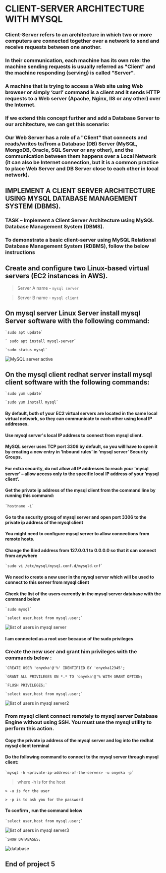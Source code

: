 
# CLIENT-SERVER ARCHITECTURE WITH MYSQL### Client-Server refers to an architecture in which two or more computers are connected together over a network to send and receive requests between one another.### In their communication, each machine has its own role: the machine sending requests is usually referred as "Client" and the machine responding (serving) is called "Server".###   A machine that is trying to access a Web site using Web browser or simply ‘curl’ command is a client and it sends HTTP requests to a Web server (Apache, Nginx, IIS or any other) over the Internet.### If we extend this concept further and add a Database Server to our architecture, we can get this scenario:### Our Web Server has a role of a "Client" that connects and reads/writes to/from a Database (DB) Server (MySQL, MongoDB, Oracle, SQL Server or any other), and the communication between them happens over a Local Network (it can also be Internet connection, but it is a common practice to place Web Server and DB Server close to each other in local network).## IMPLEMENT A CLIENT SERVER ARCHITECTURE USING MYSQL DATABASE MANAGEMENT SYSTEM (DBMS).### TASK – Implement a Client Server Architecture using MySQL Database Management System (DBMS).### To demonstrate a basic client-server using MySQL Relational Database Management System (RDBMS), follow the below instructions## Create and configure two Linux-based virtual servers (EC2 instances in AWS).> Server A name - `mysql server`
> Server B name - `mysql client`## On mysql server Linux Server install mysql Server software with the following command:	`sudo apt update`
	` sudo apt install mysql-server`
	`sudo status mysql`![MySQL server active](./Project-5/images/mysql-server-active.jpg)## On the mysql client redhat server install mysql client software with the following commands:	`sudo yum update`
	`sudo yum install mysql`#### By default, both of your EC2 virtual servers are located in the same local virtual network, so they can communicate to each other using local IP addresses.
#### Use mysql server's local IP address to connect from mysql client.
#### MySQL server uses TCP port 3306 by default, so you will have to open it by creating a new entry in ‘Inbound rules’ in ‘mysql server’ Security Groups.
#### For extra security, do not allow all IP addresses to reach your ‘mysql server’ – allow access only to the specific local IP address of your ‘mysql client’.#### Get the private ip address of the mysql client from the command line by running this command:	`hostname -i`#### Go to the security groug of mysql server and open port 3306 to the private ip address of the mysql client#### You might need to configure mysql server to allow connections from remote hosts.
#### Change the Bind address from 127.0.0.1 to 0.0.0.0 so that it can connect from anywhere	`sudo vi /etc/mysql/mysql.conf.d/mysqld.cnf`#### We need to create a new user in the mysql server which will be used to connect to this server from mysql client #### Check the list of the users currently in the mysql server database with the command below	`sudo mysql`	`select user,host from mysql.user;`![list of users in mysql server](./Project-5/images/list-user-mysql-server.jpg)#### I am connected as a root user because of the sudo privileges### Create the new user and grant him privileges with the commands below :	`CREATE USER 'onyeka'@'%' IDENTIFIED BY 'onyeka12345';	`GRANT ALL PRIVILEGES ON *.* TO 'onyeka'@'% WITH GRANT OPTION;	`FLUSH PRIVILEGES;`	`select user,host from mysql.user;`![list of users in mysql server2](./Project-5/images/new-user.jpg)### From mysql client connect remotely to mysql server Database Engine without using SSH. You must use the mysql utility to perform this action.#### Copy the private ip address of the mysql server and log into the redhat mysql client terminal
#### Do the following command to connect to the mysql server through mysql client:	`mysql -h <private-ip-address-of-the-server> -u onyeka -p`> where -h is for the host
	> -u is for the user 
	> -p is to ask you for the password#### To confirm , run the command below	`select user,host from mysql.user;`![list of users in mysql server3](./Project-5/images/users-from-client.jpg)	`SHOW DATABASES;![database](./Project-5/images/show-database.jpg)## End of project 5

